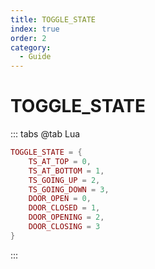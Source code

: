 ```yaml
---
title: TOGGLE_STATE
index: true
order: 2
category:
  - Guide
---
```


# TOGGLE_STATE
::: tabs
@tab Lua
```lua
TOGGLE_STATE = {
    TS_AT_TOP = 0,
    TS_AT_BOTTOM = 1,
    TS_GOING_UP = 2,
    TS_GOING_DOWN = 3,
    DOOR_OPEN = 0,
    DOOR_CLOSED = 1,
    DOOR_OPENING = 2,
    DOOR_CLOSING = 3
}
```
:::